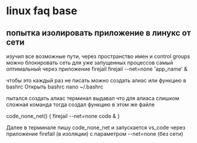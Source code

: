 # linux faq base

## попытка изолировать приложение в линукс от сети

изучил все возможные пути, через пространство имен и control groups можно блокировать сеть для уже запущенных процессов
самый оптимальный через приложение firejail
firejail --net=none 'app_name' &

чтобы это каждый раз не писать можно создать алиас или функцию в bashrc
Открыть bashrc
nano ~/.bashrc

пытался создать алиас терминал выдавал что для алиаса слишком сложная команда
тогда создал функцию в этом же файле

code_none_net()
    {
     	firejail --net=none code &
    }

Далее в терминале пишу code_none_net и запускается vs_code через приложение firefail (в изоляции) с параметром --net=none (без сети)
